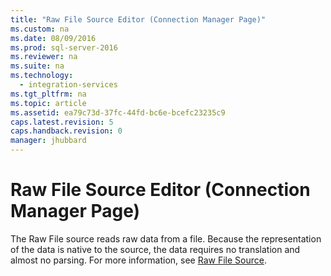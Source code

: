 ```yaml
---
title: "Raw File Source Editor (Connection Manager Page)"
ms.custom: na
ms.date: 08/09/2016
ms.prod: sql-server-2016
ms.reviewer: na
ms.suite: na
ms.technology: 
  - integration-services
ms.tgt_pltfrm: na
ms.topic: article
ms.assetid: ea79c73d-37fc-44fd-bc6e-bcefc23235c9
caps.latest.revision: 5
caps.handback.revision: 0
manager: jhubbard
---
```

# Raw File Source Editor (Connection Manager Page)
The Raw File source reads raw data from a file. Because the representation of the data is native to the source, the data requires no translation and almost no parsing. For more information, see [Raw File Source](../../Topics/TopicNameNotContainA/Raw-File-Source.md).